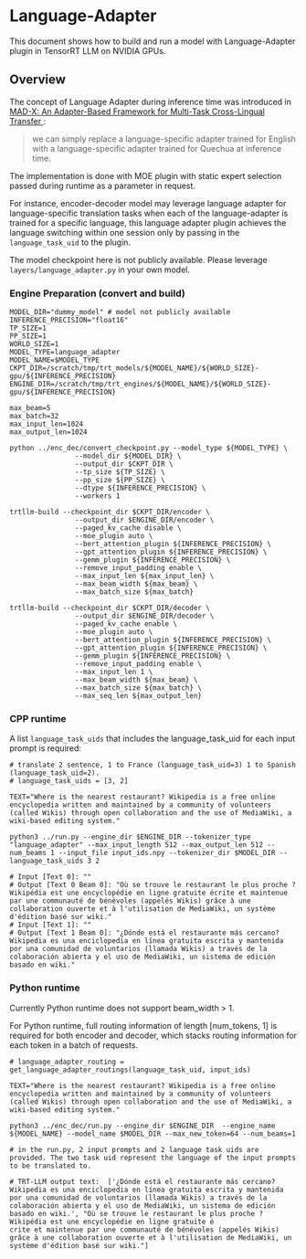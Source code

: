 # Language-Adapter

This document shows how to build and run a model with Language-Adapter plugin in TensorRT LLM on NVIDIA GPUs.

## Overview
The concept of Language Adapter during inference time was introduced in [MAD-X: An Adapter-Based Framework for Multi-Task Cross-Lingual Transfer
](https://arxiv.org/pdf/2005.00052):
>  we can simply replace a language-specific adapter trained for English with a language-specific adapter trained for Quechua at inference time.

The implementation is done with MOE plugin with static expert selection passed during runtime as a parameter in request.

For instance, encoder-decoder model may leverage language adapter for language-specific translation tasks when each of the language-adapter is trained for a specific language, this language adapter plugin achieves the language switching within one session only by passing in the `language_task_uid` to the plugin.

The model checkpoint here is not publicly available. Please leverage `layers/language_adapter.py` in your own model.

### Engine Preparation (convert and build)
```
MODEL_DIR="dummy_model" # model not publicly available
INFERENCE_PRECISION="float16"
TP_SIZE=1
PP_SIZE=1
WORLD_SIZE=1
MODEL_TYPE=language_adapter
MODEL_NAME=$MODEL_TYPE
CKPT_DIR=/scratch/tmp/trt_models/${MODEL_NAME}/${WORLD_SIZE}-gpu/${INFERENCE_PRECISION}
ENGINE_DIR=/scratch/tmp/trt_engines/${MODEL_NAME}/${WORLD_SIZE}-gpu/${INFERENCE_PRECISION}

max_beam=5
max_batch=32
max_input_len=1024
max_output_len=1024

python ../enc_dec/convert_checkpoint.py --model_type ${MODEL_TYPE} \
                --model_dir ${MODEL_DIR} \
                --output_dir $CKPT_DIR \
                --tp_size ${TP_SIZE} \
                --pp_size ${PP_SIZE} \
                --dtype ${INFERENCE_PRECISION} \
                --workers 1

trtllm-build --checkpoint_dir $CKPT_DIR/encoder \
                --output_dir $ENGINE_DIR/encoder \
                --paged_kv_cache disable \
                --moe_plugin auto \
                --bert_attention_plugin ${INFERENCE_PRECISION} \
                --gpt_attention_plugin ${INFERENCE_PRECISION} \
                --gemm_plugin ${INFERENCE_PRECISION} \
                --remove_input_padding enable \
                --max_input_len ${max_input_len} \
                --max_beam_width ${max_beam} \
                --max_batch_size ${max_batch}

trtllm-build --checkpoint_dir $CKPT_DIR/decoder \
                --output_dir $ENGINE_DIR/decoder \
                --paged_kv_cache enable \
                --moe_plugin auto \
                --bert_attention_plugin ${INFERENCE_PRECISION} \
                --gpt_attention_plugin ${INFERENCE_PRECISION} \
                --gemm_plugin ${INFERENCE_PRECISION} \
                --remove_input_padding enable \
                --max_input_len 1 \
                --max_beam_width ${max_beam} \
                --max_batch_size ${max_batch} \
                --max_seq_len ${max_output_len}
```

### CPP runtime
A list `language_task_uids` that includes the language_task_uid for each input prompt is required:
```
# translate 2 sentence, 1 to France (language_task_uid=3) 1 to Spanish (language_task_uid=2).
# language_task_uids = [3, 2]

TEXT="Where is the nearest restaurant? Wikipedia is a free online encyclopedia written and maintained by a community of volunteers (called Wikis) through open collaboration and the use of MediaWiki, a wiki-based editing system."

python3 ../run.py --engine_dir $ENGINE_DIR --tokenizer_type "language_adapter" --max_input_length 512 --max_output_len 512 --num_beams 1 --input_file input_ids.npy --tokenizer_dir $MODEL_DIR --language_task_uids 3 2

# Input [Text 0]: ""
# Output [Text 0 Beam 0]: "Où se trouve le restaurant le plus proche ? Wikipédia est une encyclopédie en ligne gratuite écrite et maintenue par une communauté de bénévoles (appelés Wikis) grâce à une collaboration ouverte et à l'utilisation de MediaWiki, un système d'édition basé sur wiki."
# Input [Text 1]: ""
# Output [Text 1 Beam 0]: "¿Dónde está el restaurante más cercano? Wikipedia es una enciclopedia en línea gratuita escrita y mantenida por una comunidad de voluntarios (llamada Wikis) a través de la colaboración abierta y el uso de MediaWiki, un sistema de edición basado en wiki."

```

### Python runtime
Currently Python runtime does not support beam_width > 1.

For Python runtime, full routing information of length [num_tokens, 1] is required for both encoder and decoder, which stacks routing information for each token in a batch of requests.
```
# language_adapter_routing = get_language_adapter_routings(language_task_uid, input_ids)

TEXT="Where is the nearest restaurant? Wikipedia is a free online encyclopedia written and maintained by a community of volunteers (called Wikis) through open collaboration and the use of MediaWiki, a wiki-based editing system."

python3 ../enc_dec/run.py --engine_dir $ENGINE_DIR  --engine_name ${MODEL_NAME} --model_name $MODEL_DIR --max_new_token=64 --num_beams=1

# in the run.py, 2 input prompts and 2 language task uids are provided. The two task uid represent the language of the input prompts to be translated to.

# TRT-LLM output text:  ['¿Dónde está el restaurante más cercano? Wikipedia es una enciclopedia en línea gratuita escrita y mantenida por una comunidad de voluntarios (llamada Wikis) a través de la colaboración abierta y el uso de MediaWiki, un sistema de edición basado en wiki.', "Où se trouve le restaurant le plus proche ? Wikipédia est une encyclopédie en ligne gratuite é
crite et maintenue par une communauté de bénévoles (appelés Wikis) grâce à une collaboration ouverte et à l'utilisation de MediaWiki, un système d'édition basé sur wiki."]
```
